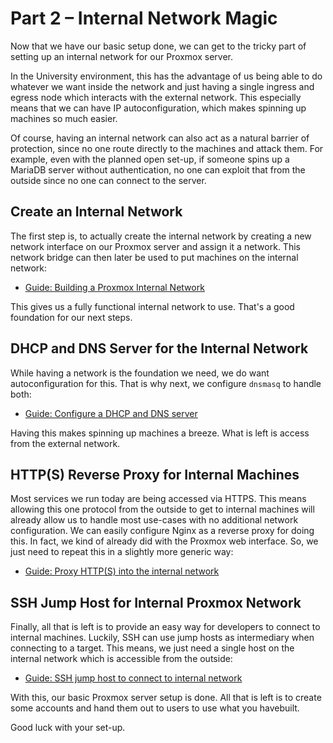Part 2 – Internal Network Magic
================================

Now that we have our basic setup done, we can get to the tricky part of setting up an internal network for our Proxmox server.

In the University environment, this has the advantage of us being able to do whatever we want inside the network and just having a single ingress and egress node which interacts with the external network. This especially means that we can have IP autoconfiguration, which makes spinning up machines so much easier.

Of course, having an internal network can also act as a natural barrier of protection, since no one route directly to the machines and attack them. For example, even with the planned open set-up, if someone spins up a MariaDB server without authentication, no one can exploit that from the outside since no one can connect to the server.

Create an Internal Network
--------------------------

The first step is, to actually create the internal network by creating a new network interface on our Proxmox server and assign it a network. This network bridge can then later be used to put machines on the internal network:

- [Guide: Building a Proxmox Internal Network](internal-network.md)

This gives us a fully functional internal network to use. That's a good foundation for our next steps.

DHCP and DNS Server for the Internal Network
--------------------------------------------

While having a network is the foundation we need, we do want autoconfiguration for this. That is why next, we configure `dnsmasq` to handle both:

- [Guide: Configure a DHCP and DNS server](dhcp-and-dns-in-internal-network.md)

Having this makes spinning up machines a breeze. What is left is access from the external network.

HTTP(S) Reverse Proxy for Internal Machines
-------------------------------------------

Most services we run today are being accessed via HTTPS. This means allowing this one protocol from the outside to get to internal machines will already allow us to handle most use-cases with no additional network configuration. We can easily configure Nginx as a reverse proxy for doing this. In fact, we kind of already did with the Proxmox web interface. So, we just need to repeat this in a slightly more generic way:

- [Guide: Proxy HTTP(S) into the internal network](https-reverse-proxy-for-internal-machines.md)

SSH Jump Host for Internal Proxmox Network
------------------------------------------

Finally, all that is left is to provide an easy way for developers to connect to internal machines. Luckily, SSH can use jump hosts as intermediary when connecting to a target. This means, we just need a single host on the internal network which is accessible from the outside:

- [Guide: SSH jump host to connect to internal network](ssh-jumphost-to-internal-network.md)

With this, our basic Proxmox server setup is done.
All that is left is to create some accounts and hand them out to users to use what you  havebuilt.

Good luck with your set-up.
